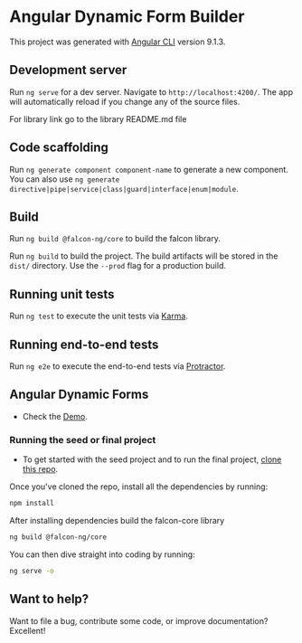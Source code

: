 # Angular Dynamic Form Builder

This project was generated with [Angular CLI](https://github.com/angular/angular-cli) version 9.1.3.

## Development server

Run `ng serve` for a dev server. Navigate to `http://localhost:4200/`. The app will automatically reload if you change any of the source files.

For library link go to the library README.md file

## Code scaffolding

Run `ng generate component component-name` to generate a new component. You can also use `ng generate directive|pipe|service|class|guard|interface|enum|module`.

## Build 
Run `ng build @falcon-ng/core` to build the falcon library.

Run `ng build` to build the project. The build artifacts will be stored in the `dist/` directory. Use the `--prod` flag for a production build.

## Running unit tests

Run `ng test` to execute the unit tests via [Karma](https://karma-runner.github.io).

## Running end-to-end tests

Run `ng e2e` to execute the end-to-end tests via [Protractor](http://www.protractortest.org/).

## Angular Dynamic Forms

* Check the [Demo](https://anandjaisy.github.io/Angular-Dynamic-Form-Builder/). 

### Running the seed or final project

* To get started with the seed project and to run the final project, [clone this repo](https://github.com/anandjaisy/Angular-Dynamic-Form-Builder.git).

Once you've cloned the repo, install all the dependencies by running:

```bash
npm install
```
After installing dependencies build the falcon-core library
```bash
ng build @falcon-ng/core
```
You can then dive straight into coding by running:

```bash
ng serve -o
```


## Want to help?

Want to file a bug, contribute some code, or improve documentation? Excellent!

